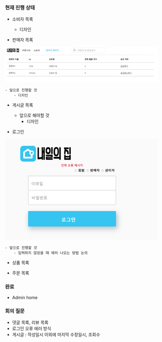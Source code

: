### 현재 진행 상태

- 소비자 목록
    - 디자인


- 판매자 목록

<img src='img/판매자목록_admin.PNG' />

    - 앞으로 진행할 것
        - 디자인

- 게시글 목록

    - 앞으로 해야할 것
        - 디자인

- 로그인

<img src='img/login.PNG' />

    - 앞으로 진행할 것
        - 입력하지 않았을 때 에러 나오는 방법 논의

- 상품 목록

- 주문 목록

### 완료
- Admin home

### 회의 질문
- 댓글 목록, 리뷰 목록
- 로그인 오류 에러 방식
- 게시글 : 작성일시 이외에 마지막 수정일시, 조회수